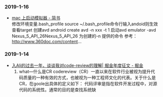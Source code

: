 ### 2019-1-16 <br/>
+ [mac 上启动模拟器 - 简书](https://www.jianshu.com/p/e657d1d2359c) <br/>
    修改环境变量.bash_profile source ~/.bash_profile命令行输入andoid则生效 查看target 创建avd android create avd -n xxx -t 1 启动avd emulator -avd Nexus_5_API_26Nexus_5_API_26 为创建的-n 提供的命令 参考：http://www.360doc.com/content... <br/>
### 2019-1-14 <br/>
+ [入Ali的过去一年，谈谈我对code-review的理解| 掘金年度征文 - 掘金](https://juejin.im/post/5c3b2bb9e51d4552090db0be) <br/>
    1. what—什么是CR codereview（CR）一直以来在软件行业被视为提升代码质量的一种有效的方式，也被视为一种工程师文化的代表。关于什么是CR，在goole出具体的定义如下： 代码评审是指在软件开发过程中，对源代码的系统性。通常的目的是查找系统缺 <br/>